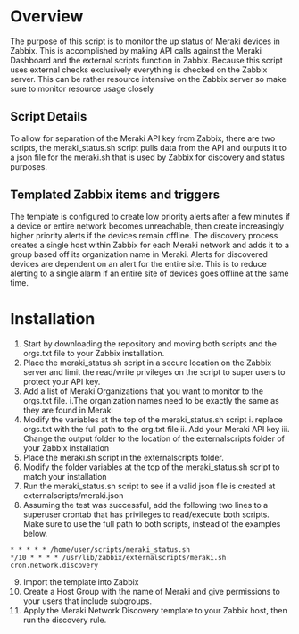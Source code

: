 # Overview
 The purpose of this script is to monitor the up status of Meraki devices in Zabbix. This is accomplished by making API calls against the Meraki Dashboard and the external scripts function in Zabbix. Because this script uses external checks exclusively everything is checked on the Zabbix server. This can be rather resource intensive on the Zabbix server so make sure to monitor resource usage closely
## Script Details
 To allow for separation of the Meraki API key from Zabbix, there are two scripts, the meraki_status.sh script pulls data from the API and outputs it to a json file for the meraki.sh that is used by Zabbix for discovery and status purposes.
## Templated Zabbix items and triggers
 The template is configured to create low priority alerts after a few minutes if a device or entire network becomes unreachable, then create increasingly higher priority alerts if the devices remain offline. The discovery process creates a single host within Zabbix for each Meraki network and adds it to a group based off its organization name in Meraki. 
 Alerts for discovered devices are dependent on an alert for the entire site. This is to reduce alerting to a single alarm if an entire site of devices goes offline at the same time. 
# Installation
 1.	Start by downloading the repository and moving both scripts and the orgs.txt file to your Zabbix installation.
 2.	Place the meraki_status.sh script in a secure location on the Zabbix server and limit the read/write privileges on the script to super users to protect your API key. 
 3. Add a list of Meraki Organizations that you want to monitor to the orgs.txt file. 
	i.The organization names need to be exactly the same as they are found in Meraki
 4.	Modify the variables at the top of the meraki_status.sh script
	i. replace orgs.txt with the full path to the org.txt file
	ii.	Add your Meraki API key
	iii. Change the output folder to the location of the externalscripts folder of your Zabbix installation 
 5. Place the meraki.sh script in the externalscripts folder.
 6. Modify the folder variables at the top of the meraki_status.sh script to match your installation 
 7.	Run the meraki_status.sh script to see if a valid json file is created at externalscripts/meraki.json
 8.	Assuming the test was successful, add the following two lines to a superuser crontab that has privileges to read/execute both scripts. Make sure to use the full path to both scripts, instead of the examples below. 

 ```
 * * * * * /home/user/scripts/meraki_status.sh
 */10 * * * * /usr/lib/zabbix/externalscripts/meraki.sh cron.network.discovery  
 ```

 9. Import the template into Zabbix
 10. Create a Host Group with the name of Meraki and give permissions to your users that include subgroups. 
 11. Apply the Meraki Network Discovery template to your Zabbix host, then run the discovery rule. 


